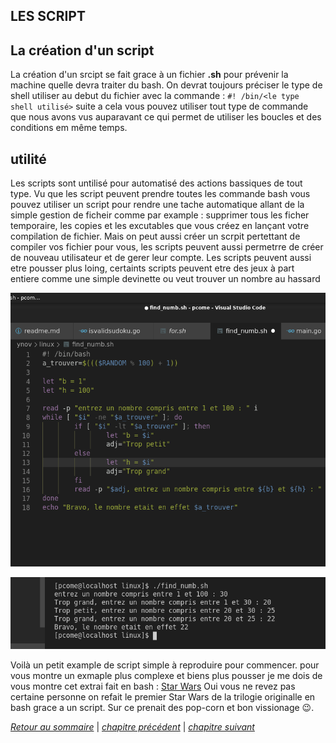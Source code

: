 ## LES SCRIPT 

## La création d'un script

La création d'un srcipt se fait grace à un fichier **.sh** pour prévenir la machine quelle devra traiter du bash.
On devrat toujours préciser le type de shell utiliser au debut du fichier avec la commande : 
`#! /bin/<le type shell utilisé>`
suite a cela vous pouvez utiliser tout type de commande que nous avons vus auparavant ce qui permet de utiliser les boucles et des conditions em même temps.

## utilité 
Les scripts sont untilisé pour automatisé des actions bassiques de tout type. Vu que les script peuvent prendre toutes les commande bash vous pouvez utiliser un script pour rendre une tache automatique allant de la simple gestion de ficheir comme par example : supprimer tous les ficher temporaire, les copies et les excutables que vous créez en lançant votre compilation de fichier. Mais on peut aussi créer un scrpit pertettant de compiler vos fichier pour vous, les scripts peuvent aussi permetrre de créer de nouveau utilisateur et de gerer leur compte. 
Les scripts peuvent aussi etre pousser plus loing, certaints scripts peuvent etre des jeux à part entiere comme une simple devinette ou veut trouver un nombre au hassard

![find_numbs](./picture/find_numb.png)

![find_numb_res](./picture/find_numb_res.png)

Voilà un petit example de script simple à reproduire pour commencer. pour vous montre un exmaple plus complexe et biens plus pousser je me dois de vous montre cet extrai fait en bash :
[Star Wars](http://asciimation.co.nz/)
Oui vous ne revez pas certaine personne on refait le premier Star Wars de la trilogie originalle en bash grace a un script. Sur ce prenait des pop-corn et bon vissionage :wink:.

*[Retour au sommaire](./README.md)* | *[chapitre précédent](https://github.com/lancelot260/linux/blob/main/boucles.md)* | *[chapitre suivant](https://github.com/lancelot260/linux/blob/main/variablet%3F.md)*

